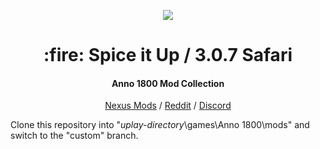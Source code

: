 <p align="center">
    <a href="https://anno-mods.github.io/Spice-it-Up/"><img src="https://github.com/anno-mods.png"></a>
</p>

<h1 align="center">:fire: Spice it Up / 3.0.7 Safari</h1>
<h4 align="center">Anno 1800 Mod Collection</h4>

<p align="center"><a href="https://www.nexusmods.com/anno1800/mods/5">Nexus Mods</a> / <a href="https://www.reddit.com/r/anno/comments/lqnrpa/mod_spice_it_up_302/">Reddit</a> / <a href="https://discord.com/invite/KtfWbev">Discord</a></p>

<p>Clone this repository into "<i>uplay-directory</i>\games\Anno 1800\mods" and switch to the "custom" branch.</p>
